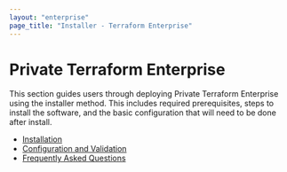 ```yaml
---
layout: "enterprise"
page_title: "Installer - Terraform Enterprise"
---
```


# Private Terraform Enterprise

This section guides users through deploying Private Terraform Enterprise
using the installer method. This includes required prerequisites, steps to
install the software, and the basic configuration that will need to be done
after install.

- [Installation](./install-installer.html)
- [Configuration and Validation](./config.html)
- [Frequently Asked Questions](./faq.html)
